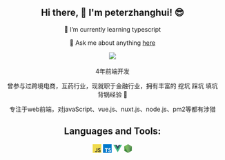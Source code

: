 <div align="center">
<h2 >Hi there, 👋 I'm peterzhanghui! 😎</h2>

<p>🌱 I’m currently learning typescript</p>
💬 Ask me about anything <a href="https://github.com/peterzhanghui/peterzhanghui/issues">here</a>
</div>
<p></P> 

<p align="center">
  <img src="https://github-readme-stats.vercel.app/api?username=peterzhanghui&show_icons=true&theme=graywhite"/>
</p>

<p align="center"> 4年前端开发 </p>  
<p align="center"> 曾参与过跨境电商，互药行业，现就职于金融行业，拥有丰富的 挖坑 踩坑 填坑 背锅经验 🐶   </p>  
<p align="center"> 专注于web前端，对javaScript、vue.js、nuxt.js、node.js、pm2等都有涉猎</p>
  <div align="center">
<h2>Languages and Tools:</h2>  
<code><img height="20" src="https://raw.githubusercontent.com/github/explore/80688e429a7d4ef2fca1e82350fe8e3517d3494d/topics/javascript/javascript.png"></code>
<code><img height="20" src="https://raw.githubusercontent.com/github/explore/80688e429a7d4ef2fca1e82350fe8e3517d3494d/topics/typescript/typescript.png"></code>
<code><img height="20" src="https://raw.githubusercontent.com/github/explore/80688e429a7d4ef2fca1e82350fe8e3517d3494d/topics/vue/vue.png"></code>
<code><img height="20" src="https://raw.githubusercontent.com/github/explore/80688e429a7d4ef2fca1e82350fe8e3517d3494d/topics/nodejs/nodejs.png"></code>

</div>
